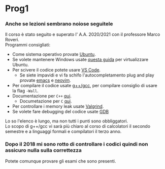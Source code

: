 # Prog1
### Anche se lezioni sembrano noiose seguitele
Il corso è stato seguito e superato l' A.A. 2020/2021 con il professore Marco Roveri.  
Programmi consigliati:  
* Come sistema operativo provate [Ubuntu](https://ubuntu.com/download/desktop).
* Se volete mantenere Windows usate [questa guida](https://code.visualstudio.com/docs/remote/wsl) per virtualizzare Ubuntu.
* Per scivere il codice potete usare [VS Code](https://code.visualstudio.com/).
  * Se siete impavidi e vi fa schifo l'autocompletamento plug and play provate [emacs](https://www.gnu.org/software/emacs/) e [neovim](https://neovim.io/).
* Per compilare il codice usate [g++/gcc](https://gcc.gnu.org/), per compilare consiglio di usare la flag `-Wall`.
* Documentazione per `C++` [qui](https://cplusplus.com/).
  * Documetazione per `C` [qui](https://devdocs.io/c/).
* Per controllare i memory leak usate [Valgrind](https://valgrind.org/).
* Se volete fare debugging del codice usate [GDB](http://www.gdbtutorial.com/.)  

Lo so l'elenco è lungo, ma non tutti i punti sono obbliggatori.  
Lo scopo di g++/gcc vi sarà più chiaro al corso di calcolatori il secondo semestre e a linguaggi formali e compilatori il terzo anno.  
### Dopo il 2018 mi sono rotto di controllare i codici quindi non assicuro nulla sulla correttezza  
Potete comunque provare gli esami che sono presenti.
